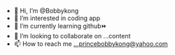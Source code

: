 - 👋 Hi, I’m @Bobbykong
- 👀 I’m interested in coding app
- 🌱 I’m currently learning github⏩
- 💞️ I’m looking to collaborate on ...content 
- 📫 How to reach me ...princebobbykong@yahoo.com

<!---
Bobbykong/Ashlynnmill262 is a ✨ special ✨ repository because its `README.md` (this file) appears on your GitHub profile.
You can click the Preview link to take a look at your changes.
--->
